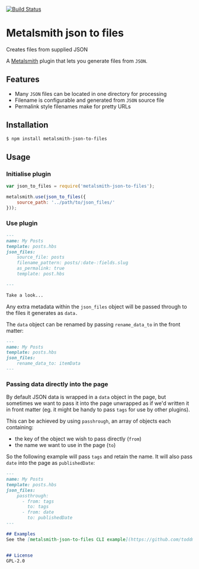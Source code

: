 [![Build Status](https://travis-ci.org/woodyrew/metalsmith-json-to-files.svg)](https://travis-ci.org/woodyrew/metalsmith-json-to-files)

# Metalsmith json to files
Creates files from supplied JSON

A [Metalsmith](https://github.com/segmentio/metalsmith) plugin that lets you generate files from `JSON`.

## Features
- Many `JSON` files can be located in one directory for processing
- Filename is configurable and generated from `JSON` source file
- Permalink style filenames make for pretty URLs

## Installation
```bash
$ npm install metalsmith-json-to-files
```

## Usage

### Initialise plugin
```js
var json_to_files = require('metalsmith-json-to-files');

metalsmith.use(json_to_files({
    source_path: '../path/to/json_files/'
}));
```

### Use plugin
```md
---
name: My Posts
template: posts.hbs
json_files:
    source_file: posts
    filename_pattern: posts/:date-:fields.slug
    as_permalink: true
    template: post.hbs

---

Take a look...
```

Any extra metadata within the `json_files` object will be passed through to the files it generates as `data.`

The `data` object can be renamed by passing `rename_data_to` in the front matter:
```md
---
name: My Posts
template: posts.hbs
json_files:
    rename_data_to: itemData
---
```

### Passing data directly into the page

By default JSON data is wrapped in a `data` object in the page, but sometimes we want to pass it into the page unwrapped as if we'd written it in front matter (eg. it might be handy to pass `tags` for use by other plugins).

This can be achieved by using `passhrough`, an array of objects each containing:
- the key of the object we wish to pass directly (`from`)
- the name we want to use in the page (`to`)

So the following example will pass `tags` and retain the name. It will also pass `date` into the page as `publishedDate`: 
```md
---
name: My Posts
template: posts.hbs
json_files:
    passthrough:
      - from: tags
        to: tags
      - from: date
        to: publishedDate
---

## Examples
See the [metalsmith-json-to-files CLI example](https://github.com/toddmorey/metalsmith-json-to-files-example)


## License
GPL-2.0
